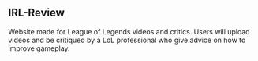 ## IRL-Review

Website made for League of Legends videos and critics. Users will upload videos and be critiqued by a LoL professional who give advice on how to improve gameplay.